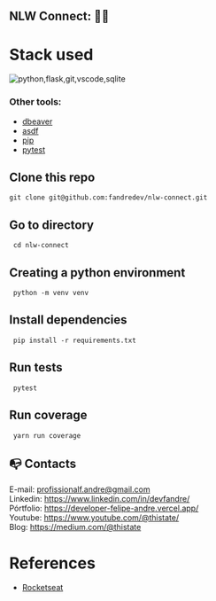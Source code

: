 ## NLW Connect: :technologist:

# Stack used

<img src="https://skillicons.dev/icons?i=python,flask,git,vscode,sqlite&theme=dark" alt="python,flask,git,vscode,sqlite" />

### Other tools:

- [dbeaver](https://dbeaver.io/)
- [asdf](https://asdf-vm.com/)
- [pip](https://pypi.org/project/pip/)
- [pytest](https://docs.pytest.org/en/stable/)

## Clone this repo

```
git clone git@github.com:fandredev/nlw-connect.git
```

## Go to directory

```
 cd nlw-connect
```

## Creating a python environment

```
 python -m venv venv
```

## Install dependencies

```
 pip install -r requirements.txt
```

## Run tests

```
 pytest
```

## Run coverage

```
 yarn run coverage
```

## :mailbox_with_no_mail: Contacts

E-mail: profissionalf.andre@gmail.com<br>
Linkedin: https://www.linkedin.com/in/devfandre/<br>
Pórtfolio: https://developer-felipe-andre.vercel.app/<br>
Youtube: https://www.youtube.com/@thistate/<br>
Blog: https://medium.com/@thistate<br>

# References

- [Rocketseat](https://www.rocketseat.com.br/3)
